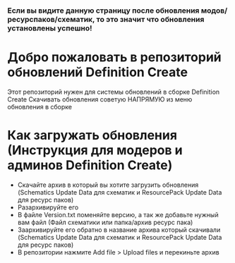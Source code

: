 ### Если вы видите данную страницу после обновления модов/ресурспаков/схематик, то это значит что обновления установлены успешно!

# Добро пожаловать в репозиторий обновлений Definition Create
Этот репозиторий нужен для системы обновлений в сборке Definition Create
Скачивать обновления советую НАПРЯМУЮ из меню обновления в сборке

# Как загружать обновления (Инструкция для модеров и админов Definition Create)
- Скачайте архив в который вы хотите загрузить обновления (Schematics Update Data для схематик и ResourcePack Update Data для ресурс паков)
- Разархивируйте его
- В файле Version.txt поменяйте версию, а так же добавьте нужный вам файл (Файл схематики или папка/архив ресурс пака)
- Заархивируйте его обратно в название архива который скачивали (Schematics Update Data для схематик и ResourcePack Update Data для ресурс паков)
- В репозитории нажмите Add file > Upload files и перекиньте архив
